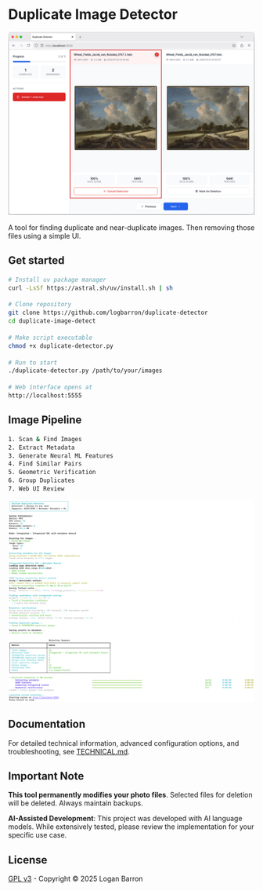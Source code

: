 # Duplicate Image Detector

<p align="left">
  <img alt="Duplicate Image Detector" src="assets/ui.png">
</p>

A tool for finding duplicate and near-duplicate images. Then removing those files using a simple UI.

## Get started

```bash
# Install uv package manager
curl -LsSf https://astral.sh/uv/install.sh | sh

# Clone repository
git clone https://github.com/logbarron/duplicate-detector
cd duplicate-image-detect

# Make script executable
chmod +x duplicate-detector.py

# Run to start
./duplicate-detector.py /path/to/your/images

# Web interface opens at 
http://localhost:5555
```

## Image Pipeline

```bash
1. Scan & Find Images
2. Extract Metadata
3. Generate Neural ML Features
4. Find Similar Pairs
5. Geometric Verification
6. Group Duplicates
7. Web UI Review
```
<p align="left">
  <img alt="Duplicate Image Detector" src="assets/terminal_output_example.png">
</p>

## Documentation

For detailed technical information, advanced configuration options, and troubleshooting, see [TECHNICAL.md](TECHNICAL.md).

## Important Note

**This tool permanently modifies your photo files**. Selected files for deletion will be deleted. Always maintain backups.

**AI-Assisted Development**: This project was developed with AI language models. While extensively tested, please review the implementation for your specific use case.

## License

[GPL v3](LICENSE) - Copyright © 2025 Logan Barron